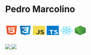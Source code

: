 # Pedro Marcolino

<div>
	<br>
  <img align="center" alt="html-icon" height="30" width="40" src="https://raw.githubusercontent.com/devicons/devicon/master/icons/html5/html5-original.svg">
  <img align="center" alt="css-icon" height="30" width="40" src="https://raw.githubusercontent.com/devicons/devicon/master/icons/css3/css3-original.svg">
  
  <img align="center" alt="js-icon" height="30" width="40" src="https://raw.githubusercontent.com/devicons/devicon/master/icons/javascript/javascript-original.svg">
  <img align="center" alt="ts-icon" height="30" width="40" src="https://raw.githubusercontent.com/devicons/devicon/master/icons/typescript/typescript-original.svg">
  
  <img align="center" alt="react-icon" height="30" width="40" src="https://raw.githubusercontent.com/devicons/devicon/master/icons/react/react-original.svg"> 
  <img align="center" alt="node-icon" height="30" width="40" src="https://raw.githubusercontent.com/devicons/devicon/master/icons/nodejs/nodejs-original.svg">
</div>

##
 
<div> 
 <a href="mailto:pedromarcolino852@gmail.com">
    <img src="https://img.shields.io/badge/-Gmail-%23333?style=for-the-badge&logo=gmail&logoColor=white" target="_blank">
  </a>
  <a href="https://www.linkedin.com/in/pedro-marcolino/" target="_blank">
		<img src="https://img.shields.io/badge/-LinkedIn-%230077B5?style=for-the-badge&logo=linkedin&logoColor=white" target="_blank">
	</a>
</div>
